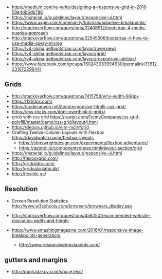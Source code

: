 - https://medium.com/re-write/designing-a-responsive-grid-in-2016-58e4db6db786
- https://material.io/guidelines/layout/responsive-ui.html
- https://www.uxpin.com/community/tutorials/adaptive-breakpoints/
- http://stackoverflow.com/questions/32408912/bootstrap-4-media-queries-approach
- http://stackoverflow.com/questions/32545506/bootstrap-4-how-to-use-media-query-mixing
- https://v4-alpha.getbootstrap.com/layout/overview/
- https://v4-alpha.getbootstrap.com/layout/grid/
- https://v4-alpha.getbootstrap.com/layout/responsive-utilities/
- https://www.facebook.com/groups/160243033994630/permalink/1361223107229944/

## Grids

- http://stackoverflow.com/questions/7415758/why-width-960px
- https://1200px.com/
- https://codecanyon.net/item/responsive-html5-css-grid/
- https://css-tricks.com/dont-overthink-it-grids/
- grids with css grid https://rawgit.com/FremyCompany/css-grid-polyfill/master/demo/css-grid/layout4.html
- https://debois.github.io/elm-mdl/#grid
- Crafting Twelve-Column Layouts with Flexbox https://davidwalsh.name/flexbox-layouts
  - https://chriswrightdesign.com/experiments/flexbox-adventures/
  - https://getmdl.io/components/index.html#layout-section/grid
- https://material.io/guidelines/layout/responsive-ui.html
- http://flexboxgrid.com/
- http://gridulator.com/
- http://gridcalculator.dk/
- http://flexible.gs/

## Resolution

- Screen Resolution Statistics http://www.w3schools.com/browsers/browsers_display.asp
- http://stackoverflow.com/questions/456250/recommended-website-resolution-width-and-height

- https://www.smashingmagazine.com/2016/01/responsive-image-breakpoints-generation/
  - http://www.responsivebreakpoints.com/

## gutters and margins

- http://paulradzkov.com/space.less/
